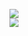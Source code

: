 [![](https://img.shields.io/badge/Made%20With-Github%20Spray-lightgrey.svg?style=for-the-badge&logo=github)](https://github.com/Annihil/github-spray#10894)  
[![](https://i.imgur.com/2DrTn0Z.gif)](https://github.com/Annihil/github-spray)